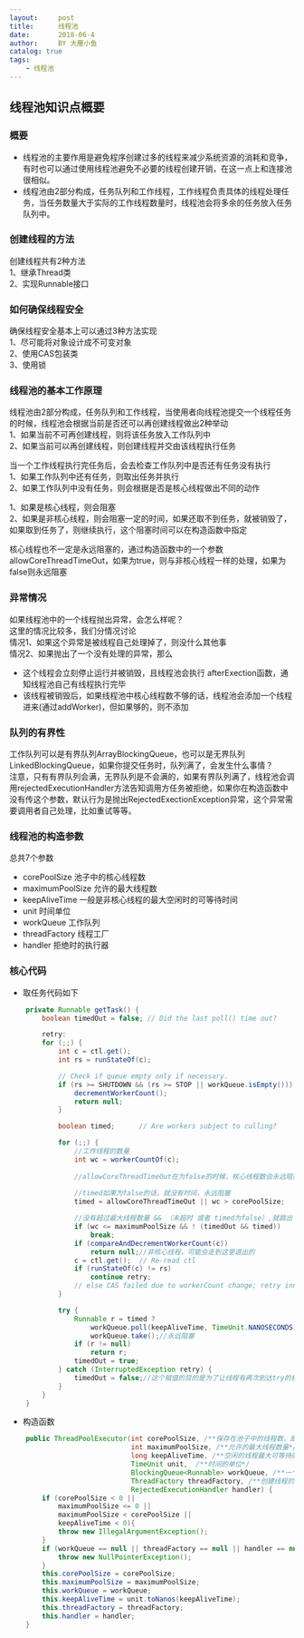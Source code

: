 ```yaml
---
layout:     post
title:      线程池
date:       2018-06-4
author:     BY 大雁小鱼
catalog: true
tags:
    - 线程池
---
```


## 线程池知识点概要

### 概要

- 线程池的主要作用是避免程序创建过多的线程来减少系统资源的消耗和竞争，有时也可以通过使用线程池避免不必要的线程创建开销，在这一点上和连接池很相似。  
- 线程池由2部分构成，任务队列和工作线程，工作线程负责具体的线程处理任务，当任务数量大于实际的工作线程数量时，线程池会将多余的任务放入任务队列中。

### 创建线程的方法

创建线程共有2种方法  
1、继承Thread类  
2、实现Runnable接口  


### 如何确保线程安全

确保线程安全基本上可以通过3种方法实现  
1、尽可能将对象设计成不可变对象  
2、使用CAS包装类  
3、使用锁  

### 线程池的基本工作原理

线程池由2部分构成，任务队列和工作线程，当使用者向线程池提交一个线程任务的时候，线程池会根据当前是否还可以再创建线程做出2种举动  
1、如果当前不可再创建线程，则将该任务放入工作队列中  
2、如果当前可以再创建线程，则创建线程并交由该线程执行任务  

当一个工作线程执行完任务后，会去检查工作队列中是否还有任务没有执行  
1、如果工作队列中还有任务，则取出任务并执行  
2、如果工作队列中没有任务，则会根据是否是核心线程做出不同的动作  

1、如果是核心线程，则会阻塞  
2、如果是非核心线程，则会阻塞一定的时间，如果还取不到任务，就被销毁了，如果取到任务了，则继续执行，这个阻塞时间可以在构造函数中指定  


核心线程也不一定是永远阻塞的，通过构造函数中的一个参数allowCoreThreadTimeOut，如果为true，则与非核心线程一样的处理，如果为false则永远阻塞  


### 异常情况

如果线程池中的一个线程抛出异常，会怎么样呢？    
这里的情况比较多，我们分情况讨论  
情况1、如果这个异常是被线程自己处理掉了，则没什么其他事  
情况2、如果抛出了一个没有处理的异常，那么  
- 这个线程会立刻停止运行并被销毁，且线程池会执行 afterExection函数，通知线程池自己有线程执行完毕  
- 该线程被销毁后，如果线程池中核心线程数不够的话，线程池会添加一个线程进来(通过addWorker)，但如果够的，则不添加  

### 队列的有界性

工作队列可以是有界队列ArrayBlockingQueue，也可以是无界队列LinkedBlockingQueue，如果你提交任务时，队列满了，会发生什么事情？  
注意，只有有界队列会满，无界队列是不会满的，如果有界队列满了，线程池会调用rejectedExecutionHandler方法告知调用方任务被拒绝，如果你在构造函数中没有传这个参数，默认行为是抛出RejectedExectionException异常，这个异常需要调用者自己处理，比如重试等等。  

### 线程池的构造参数

总共7个参数    
- corePoolSize 池子中的核心线程数  
- maximumPoolSize 允许的最大线程数  
- keepAliveTime 一般是非核心线程的最大空闲时的可等待时间  
- unit 时间单位  
- workQueue 工作队列  
- threadFactory 线程工厂  
- handler 拒绝时的执行器  

###  核心代码
- 取任务代码如下
```java
    private Runnable getTask() {
        boolean timedOut = false; // Did the last poll() time out?

        retry:
        for (;;) {
            int c = ctl.get();
            int rs = runStateOf(c);

            // Check if queue empty only if necessary.
            if (rs >= SHUTDOWN && (rs >= STOP || workQueue.isEmpty())) {
                decrementWorkerCount();
                return null;
            }

            boolean timed;      // Are workers subject to culling?

            for (;;) {
            	//工作线程的数量
                int wc = workerCountOf(c);
                
                //allowCoreThreadTimeOut在为false的时候，核心线程数会永远阻塞
                
                //timed如果为false的话，就没有时间，永远阻塞
                timed = allowCoreThreadTimeOut || wc > corePoolSize;

                //没有超过最大线程数量 && （未超时 或者 timed为false）,就跳出
                if (wc <= maximumPoolSize && ! (timedOut && timed))
                    break;
                if (compareAndDecrementWorkerCount(c))
                    return null;//非核心线程，可能会走到这里退出的
                c = ctl.get();  // Re-read ctl
                if (runStateOf(c) != rs)
                    continue retry;
                // else CAS failed due to workerCount change; retry inner loop
            }

            try {
                Runnable r = timed ?
                    workQueue.poll(keepAliveTime, TimeUnit.NANOSECONDS) ://阻塞一定的时间（针对非核心线程）
                    workQueue.take();//永远阻塞
                if (r != null)
                    return r;
                timedOut = true;
            } catch (InterruptedException retry) {
                timedOut = false;//这个赋值的目的是为了让线程有再次到达try的机会
            }
        }
    }
```

- 构造函数
```java
    public ThreadPoolExecutor(int corePoolSize, /**保存在池子中的线程数，即便他们是空闲的，除非allowCoreThreadTimeOut被设置了*/
                              int maximumPoolSize, /**允许的最大线程数量*/
                              long keepAliveTime, /**空闲的线程最大可等待的时间*/
                              TimeUnit unit,  /**时间的单位*/
                              BlockingQueue<Runnable> workQueue, /**一个工作队列，存放准备执行的任务*/
                              ThreadFactory threadFactory, /**创建线程的工厂*/
                              RejectedExecutionHandler handler) {
        if (corePoolSize < 0 ||
            maximumPoolSize <= 0 ||
            maximumPoolSize < corePoolSize ||
            keepAliveTime < 0){
            throw new IllegalArgumentException();
        }
        if (workQueue == null || threadFactory == null || handler == null){
            throw new NullPointerException();
        }
        this.corePoolSize = corePoolSize;
        this.maximumPoolSize = maximumPoolSize;
        this.workQueue = workQueue;
        this.keepAliveTime = unit.toNanos(keepAliveTime);
        this.threadFactory = threadFactory;
        this.handler = handler;
    }
```
